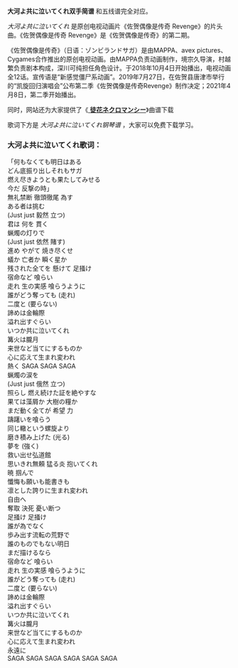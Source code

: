 

**大河よ共に泣いてくれ双手简谱** 和五线谱完全对应。

_大河よ共に泣いてくれ_ 是原创电视动画片《佐贺偶像是传奇 Revenge》的片头曲。《佐贺偶像是传奇 Revenge》是《佐贺偶像是传奇》的第二期。

《佐贺偶像是传奇》（日语：ゾンビランドサガ）是由MAPPA、avex
pictures、Cygames合作推出的原创电视动画。由MAPPA负责动画制作，境宗久导演，村越繁负责剧本构成，深川可纯担任角色设计。于2018年10月4日开始播出，电视动画全12话。宣传语是“新感觉僵尸系动画”。2019年7月27日，在佐贺县唐津市举行的“凯旋回归演唱会”公布第二季《佐贺偶像是传奇Revenge》制作决定；2021年4月8日，第二季开始播出。

同时，网站还为大家提供了《[ **徒花ネクロマンシー**](Music-9921-徒花ネクロマンシー-佐贺偶像是传奇OP.html
"徒花ネクロマンシー")》曲谱下载

歌词下方是 _大河よ共に泣いてくれ钢琴谱_ ，大家可以免费下载学习。

### 大河よ共に泣いてくれ歌词：

「何もなくても明日はある  
どん底振り出しそれもサガ  
燃え尽きようとも果たしてみせる  
今だ 反撃の時」  
無礼禁断 徹頭徹尾 為す  
ある者は挑む  
(Just just 毅然 立つ)  
君は 何を 貫く  
蝋燭の灯りで  
(Just just 依然 賭す)  
進め やがて 焼き尽くせ  
蟻か 亡者か 瞬く星か  
残された全てを 懸けて 足掻け  
宿命など 喰らい  
走れ 生の実感 喰らうように  
誰がどう奪っても (走れ)  
二度と (要らない)  
諦めは金輪際  
溢れ出すぐらい  
いつか共に泣いてくれ  
篝火は朧月  
来世など当てにするものか  
心に応えて生まれ変われ  
熱く SAGA SAGA SAGA  
蝋燭の涙を  
(Just just 俄然 立つ)  
照らし 燃え続けた証を絶やすな  
果ては藻屑か 大樹の糧か  
まだ動く全てが 希望 力  
躊躇いを喰らう  
同じ轍という螺旋より  
磨き積み上げた (光る)  
夢を (強く)  
救い出せ弘道館  
思いきれ無頼 猛る炎 抱いてくれ  
暁 掴んで  
懺悔も願いも能書きも  
凛とした誇りに生まれ変われ  
自由へ  
奪取 決死 憂い断つ  
足掻け 足掻け  
誰が為でなく  
歩み出す流転の荒野で  
誰のものでもない明日  
まだ描けるなら  
宿命など 喰らい  
走れ 生の実感 喰らうように  
誰がどう奪っても (走れ)  
二度と (要らない)  
諦めは金輪際  
溢れ出すぐらい  
いつか共に泣いてくれ  
篝火は朧月  
来世など当てにするものか  
心に応えて生まれ変われ  
永遠に  
SAGA SAGA SAGA SAGA SAGA SAGA

